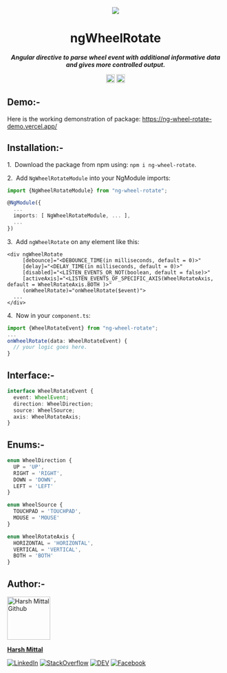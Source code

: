 <div align="center">
    <img src="https://img.icons8.com/fluency/96/000000/wheel.png"/>
</div>
<h1 align="center">ngWheelRotate</h1>

<p align="center"><b><i>Angular directive to parse wheel event with additional informative data and gives more controlled output.</i></b></p>
<p align="center">
		<a href="https://www.npmjs.com/package/ng-wheel-rotate"><img alt="NPM Version" src="https://img.shields.io/npm/v/ng-wheel-rotate.svg" height="20"/></a>
    <a href="https://www.npmjs.com/package/ng-wheel-rotate"><img alt="Total downloads" src="https://img.shields.io/npm/dt/ng-wheel-rotate.svg" height="20"/></a>
</p>

## Demo:-

Here is the working demonstration of package: https://ng-wheel-rotate-demo.vercel.app/

## Installation:-

1.&nbsp; Download the package from npm using: `npm i ng-wheel-rotate`.

2.&nbsp; Add `NgWheelRotateModule` into your NgModule imports:
```ts
import {NgWheelRotateModule} from "ng-wheel-rotate";

@NgModule({
  ...
  imports: [ NgWheelRotateModule, ... ],
  ...
})
```

3.&nbsp; Add `ngWheelRotate` on any element like this:
```angular2html
<div ngWheelRotate
     [debounce]="<DEBOUNCE_TIME(in milliseconds, default = 0)>"
     [delay]="<DELAY_TIME(in milliseconds, default = 0)>" 
     [disabled]="<LISTEN_EVENTS_OR_NOT(boolean, default = false)>"
     [activeAxis]="<LISTEN_EVENTS_OF_SPECIFIC_AXIS(WheelRotateAxis, default = WheelRotateAxis.BOTH )>"
     (onWheelRotate)="onWheelRotate($event)">
  ...
</div>
```

4.&nbsp; Now in your `component.ts`:
```ts
import {WheelRotateEvent} from "ng-wheel-rotate";
...
onWheelRotate(data: WheelRotateEvent) {
  // your logic goes here.
}
```

## Interface:-

```ts
interface WheelRotateEvent {
  event: WheelEvent;
  direction: WheelDirection;
  source: WheelSource;
  axis: WheelRotateAxis;
}
```

## Enums:-

```ts
enum WheelDirection {
  UP = 'UP',
  RIGHT = 'RIGHT',
  DOWN = 'DOWN',
  LEFT = 'LEFT'
}

enum WheelSource {
  TOUCHPAD = 'TOUCHPAD',
  MOUSE = 'MOUSE'
}

enum WheelRotateAxis {
  HORIZONTAL = 'HORIZONTAL',
  VERTICAL = 'VERTICAL',
  BOTH = 'BOTH'
}
```

## Author:-

<img src="https://avatars.githubusercontent.com/u/53868138?s=400&u=af1bb288033e40fde4f68cfc6ed4b10f7a696316&v=4" alt="Harsh Mittal Github" width="100"/>

**[Harsh Mittal](https://github.com/harsh863/)**

[![LinkedIn](https://img.shields.io/badge/LinkedIn-%230077B5.svg?logo=linkedin&logoColor=white)](https://www.linkedin.com/in/harsh863/)
[![StackOverflow](https://img.shields.io/badge/Stack_Overflow-FE7A16?logo=stack-overflow&logoColor=white)](https://stackoverflow.com/users/12774193/harsh-mittal)
[![DEV](https://img.shields.io/badge/DEV-%23000000.svg?logo=dev.to&logoColor=white)](https://dev.to/harsh863)
[![Facebook](https://img.shields.io/badge/Facebook-%231877F2.svg?logo=facebook&logoColor=white)](https://www.facebook.com/harsh863)
